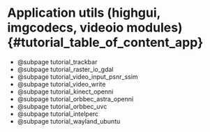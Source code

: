 Application utils (highgui, imgcodecs, videoio modules) {#tutorial_table_of_content_app}
=======================================================

-   @subpage tutorial_trackbar
-   @subpage tutorial_raster_io_gdal
-   @subpage tutorial_video_input_psnr_ssim
-   @subpage tutorial_video_write
-   @subpage tutorial_kinect_openni
-   @subpage tutorial_orbbec_astra_openni
-   @subpage tutorial_orbbec_uvc
-   @subpage tutorial_intelperc
-   @subpage tutorial_wayland_ubuntu
